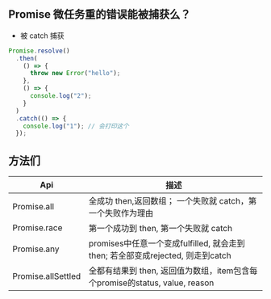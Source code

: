 ## Promise 微任务重的错误能被捕获么？

- 被 catch 捕获

```js
Promise.resolve()
  .then(
    () => {
      throw new Error("hello");
    },
    () => {
      console.log("2");
    }
  )
  .catch(() => {
    console.log("1"); // 会打印这个
  });
```

## 方法们

| Api                | 描述                                                                           |
|--------------------|--------------------------------------------------------------------------------|
| Promise.all        | 全成功 then,返回数组； 一个失败就 catch，第一个失败作为理由                    |
| Promise.race       | 第一个成功到 then, 第一个失败就 catch                                          |
| Promise.any        | promises中任意一个变成fulfilled, 就会走到then; 若全部变成rejected, 则走到catch |
| Promise.allSettled | 全都有结果到 then, 返回值为数组，item包含每个promise的status, value, reason    |
